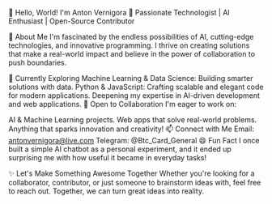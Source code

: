 👋 Hello, World! I'm Anton Vernigora
🚀 Passionate Technologist | AI Enthusiast | Open-Source Contributor

👀 About Me
I'm fascinated by the endless possibilities of AI, cutting-edge technologies, and innovative programming. I thrive on creating solutions that make a real-world impact and believe in the power of collaboration to push boundaries.

🌱 Currently Exploring
Machine Learning & Data Science: Building smarter solutions with data.
Python & JavaScript: Crafting scalable and elegant code for modern applications.
Deepening my expertise in AI-driven development and web applications.
💞️ Open to Collaboration
I'm eager to work on:

AI & Machine Learning projects.
Web apps that solve real-world problems.
Anything that sparks innovation and creativity!
📫 Connect with Me
Email: antonvernigora@live.com
Telegram: @Btc_Card_General
😄 Fun Fact
I once built a simple AI chatbot as a personal experiment, and it ended up surprising me with how useful it became in everyday tasks!

✨ Let's Make Something Awesome Together
Whether you're looking for a collaborator, contributor, or just someone to brainstorm ideas with, feel free to reach out. Together, we can turn great ideas into reality.
